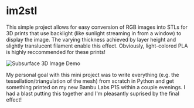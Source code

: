 # im2stl

This simple project allows for easy conversion of RGB images into STLs for 3D prints that use backlight (like sunlight streaming in from a window) to display the image. The varying thickness achieved by layer height and slightly translucent filament enable this effect. Obviously, light-colored PLA is highly reccommended for these prints!

![Subsurface 3D Image Demo](https://github.com/edgrant3/im2stl/blob/main/Demo.gif)

My personal goal with this mini project was to write everything (e.g. the tessellation/triangulation of the mesh) from scratch in Python and get something printed on my new Bambu Labs P1S within a couple evenings. I had a blast putting this together and I'm pleasantly suprised by the final effect!
